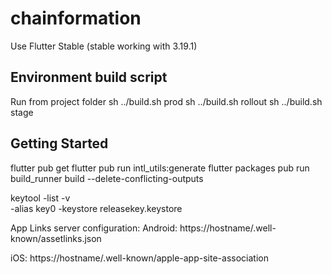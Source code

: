 # chainformation

Use Flutter Stable (stable working with 3.19.1)

## Environment build script
Run from project folder
sh ../build.sh prod
sh ../build.sh rollout
sh ../build.sh stage

## Getting Started
flutter pub get
flutter pub run intl_utils:generate
flutter packages pub run build_runner build --delete-conflicting-outputs


keytool -list -v \
-alias key0 -keystore releasekey.keystore

App Links server configuration:
Android:
https://hostname/.well-known/assetlinks.json

iOS:
https://hostname/.well-known/apple-app-site-association
